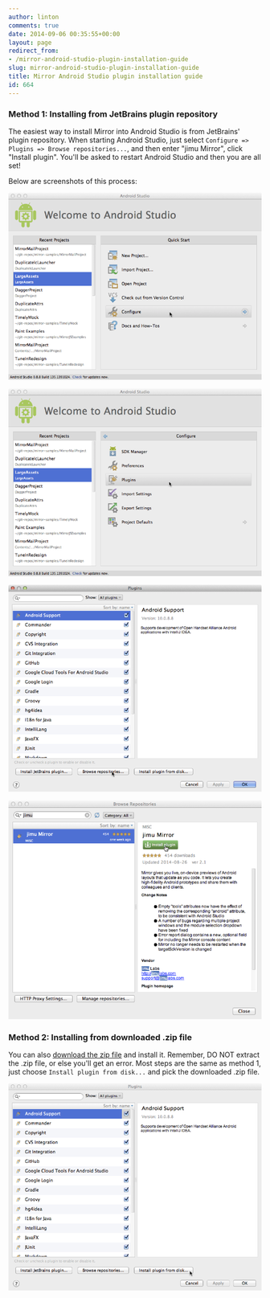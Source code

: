 ```yaml
---
author: linton
comments: true
date: 2014-09-06 00:35:55+00:00
layout: page
redirect_from: 
- /mirror-android-studio-plugin-installation-guide
slug: mirror-android-studio-plugin-installation-guide
title: Mirror Android Studio plugin installation guide
id: 664
---
```


### Method 1: Installing from JetBrains plugin repository





The easiest way to install Mirror into Android Studio is from JetBrains' plugin repository. When starting Android Studio, just select `Configure => Plugins => Browse repositories...`, and then enter "jimu Mirror", click "Install plugin". You'll be asked to restart Android Studio and then you are all set!





Below are screenshots of this process:





![as-configure](/wp-content/uploads/2014/09/as-configure.png)





![as-plugins](/wp-content/uploads/2014/09/as-plugins.png)





![as-browse](/wp-content/uploads/2014/09/as-browse.png)





![as-install](/wp-content/uploads/2014/09/as-install.png)









### Method 2: Installing from downloaded .zip file









You can also [download the zip file](/mirror-downloads/) and install it. Remember, DO NOT extract the .zip file, or else you'll get an error. Most steps are the same as method 1, just choose `Install plugin from disk...` and pick the downloaded .zip file.





![as-install-from-disk](/wp-content/uploads/2014/09/as-install-from-disk.png)



